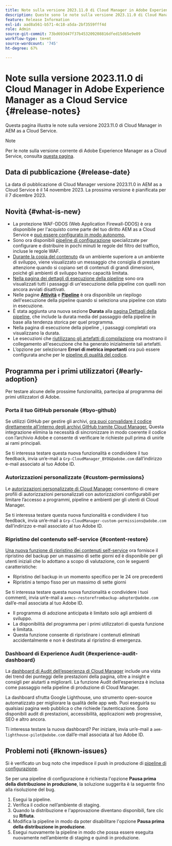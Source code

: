 ```yaml
---
title: Note sulla versione 2023.11.0 di Cloud Manager in Adobe Experience Manager as a Cloud Service
description: Queste sono le note sulla versione 2023.11.0 di Cloud Manager in AEM as a Cloud Service.
feature: Release Information
exl-id: aad8a561-b571-4c18-a5da-2bf3559fff4d
role: Admin
source-git-commit: 73bd693d47f37b453209208816dfed15d65e9e09
workflow-type: tm+mt
source-wordcount: '745'
ht-degree: 67%

---
```


# Note sulla versione 2023.11.0 di Cloud Manager in Adobe Experience Manager as a Cloud Service {#release-notes}

Questa pagina illustra le note sulla versione 2023.11.0 di Cloud Manager in AEM as a Cloud Service.

>[!NOTE]
>
>Per le note sulla versione corrente di Adobe Experience Manager as a Cloud Service, consulta [questa pagina](/help/release-notes/release-notes-cloud/release-notes-current.md).

## Data di pubblicazione {#release-date}

La data di pubblicazione di Cloud Manager versione 2023.11.0 in AEM as a Cloud Service è il 14 novembre 2023. La prossima versione è pianificata per il 7 dicembre 2023.

## Novità {#what-is-new}

* La protezione WAF-DDOS (Web Application Firewall-DDOS) è ora disponibile per l&#39;acquisto come parte del tuo diritto AEM as a Cloud Service e [può essere configurato in modo autonomo.](/help/implementing/cloud-manager/getting-access-to-aem-in-cloud/creating-production-programs.md)
* Sono ora disponibili [pipeline di configurazione](/help/implementing/cloud-manager/configuring-pipelines/introduction-ci-cd-pipelines.md) specializzate per configurare e distribuire in pochi minuti le regole del filtro del traffico, incluse le regole WAF.
* [Durante la copia del contenuto](/help/implementing/developing/tools/content-copy.md) da un ambiente superiore a un ambiente di sviluppo, viene visualizzato un messaggio che consiglia di prestare attenzione quando si copiano set di contenuti di grandi dimensioni, poiché gli ambienti di sviluppo hanno capacità limitata.
* [Nella pagina dei dettagli di esecuzione della pipeline](/help/implementing/cloud-manager/configuring-pipelines/managing-pipelines.md#view-details) sono ora visualizzati tutti i passaggi di un&#39;esecuzione della pipeline con quelli non ancora avviati disattivati.
* Nelle pagine **[Attività](/help/implementing/cloud-manager/configuring-pipelines/managing-pipelines.md#activity)** e **[Pipeline](/help/implementing/cloud-manager/configuring-pipelines/managing-pipelines.md#pipelines)** è ora disponibile un riepilogo dell&#39;esecuzione della pipeline quando si seleziona una pipeline con stato in esecuzione.
* È stata aggiunta una nuova sezione **Durata** alla [pagina Dettagli della pipeline](/help/implementing/cloud-manager/configuring-pipelines/managing-pipelines.md#view-details), che include la durata media del passaggio della pipeline in base alla tendenza storica per quel programma.
* Nella pagina di esecuzione della pipeline [,](/help/implementing/cloud-manager/configuring-pipelines/managing-pipelines.md#activity-window) i passaggi completati ora visualizzano la durata.
* Le esecuzioni che [riutilizzano gli artefatti di compilazione](/help/implementing/cloud-manager/getting-access-to-aem-in-cloud/setting-up-project.md#build-artifact-reuse) ora mostrano il collegamento all&#39;esecuzione che ha generato inizialmente tali artefatti.
* L’opzione per selezionare **Errori di metrica importanti** ora può essere configurata anche per le [pipeline di qualità del codice](/help/implementing/cloud-manager/configuring-pipelines/configuring-non-production-pipelines.md).


## Programma per i primi utilizzatori {#early-adoption}

Per testare alcune delle prossime funzionalità, partecipa al programma dei primi utilizzatori di Adobe.

### Porta il tuo GitHub personale {#byo-github}

Se utilizzi GitHub per gestire gli archivi, [ora puoi convalidare il codice direttamente all’interno degli archivi GitHub tramite Cloud Manager.](/help/implementing/cloud-manager/managing-code/private-repositories.md) Questa integrazione elimina la necessità di sincronizzare in modo coerente il codice con l’archivio Adobe e consente di verificare le richieste pull prima di unirle ai rami principali.

Se ti interessa testare questa nuova funzionalità e condividere il tuo feedback, invia un’e-mail a `Grp-CloudManager_BYOG@adobe.com` dall’indirizzo e-mail associato al tuo Adobe ID.

### Autorizzazioni personalizzate {#custom-permissions}

Le [autorizzazioni personalizzate di Cloud Manager](/help/implementing/cloud-manager/custom-permissions.md) consentono di creare profili di autorizzazioni personalizzati con autorizzazioni configurabili per limitare l’accesso a programmi, pipeline e ambienti per gli utenti di Cloud Manager.

Se ti interessa testare questa nuova funzionalità e condividere il tuo feedback, invia un’e-mail a `Grp-CloudManager-custom-permissions@adobe.com` dall’indirizzo e-mail associato al tuo Adobe ID.

### Ripristino del contenuto self-service {#content-restore}

[Una nuova funzione di ripristino dei contenuti self-service](/help/operations/restore.md) ora fornisce il ripristino del backup per un massimo di sette giorni ed è disponibile per gli utenti iniziali che lo adottano a scopo di valutazione, con le seguenti caratteristiche:

* Ripristino del backup in un momento specifico per le 24 ore precedenti
* Ripristini a tempo fisso per un massimo di sette giorni

Se ti interessa testare questa nuova funzionalità e condividere i tuoi commenti, invia un’e-mail a `aemcs-restorefrombackup-adopter@adobe.com` dall’e-mail associata al tuo Adobe ID.

* Il programma di adozione anticipata è limitato solo agli ambienti di sviluppo.
* La disponibilità del programma per i primi utilizzatori di questa funzione è limitata.
* Questa funzione consente di ripristinare i contenuti eliminati accidentalmente e non è destinata al ripristino di emergenza.

### Dashboard di Experience Audit {#experience-audit-dashboard}

La [dashboard di Audit dell’esperienza di Cloud Manager](/help/implementing/cloud-manager/experience-audit-dashboard.md) include una vista dei trend dei punteggi delle prestazioni della pagina, oltre a insight e consigli per aiutarti a migliorarli. La funzione Audit dell’esperienza è inclusa come passaggio nella pipeline di produzione di Cloud Manager.

La dashboard sfrutta Google Lighthouse, uno strumento open-source automatizzato per migliorare la qualità delle app web. Puoi eseguirla su qualsiasi pagina web pubblica o che richiede l’autenticazione. Sono disponibili audit di prestazioni, accessibilità, applicazioni web progressive, SEO e altro ancora.

Ti interessa testare la nuova dashboard? Per iniziare, invia un’e-mail a `aem-lighthouse-pilot@adobe.com` dall’e-mail associata al tuo Adobe ID.

## Problemi noti {#known-issues}

Si è verificato un bug noto che impedisce il push in produzione di [pipeline di configurazione](/help/implementing/cloud-manager/configuring-pipelines/introduction-ci-cd-pipelines.md##config-deployment-pipeline).

Se per una pipeline di configurazione è richiesta l&#39;opzione **Pausa prima della distribuzione in produzione**, la soluzione suggerita è la seguente fino alla risoluzione del bug.

1. Esegui la pipeline.
1. Verifica il codice nell’ambiente di staging.
1. Quando la distribuzione e l&#39;approvazione diventano disponibili, fare clic su **Rifiuta**.
1. Modifica la pipeline in modo da poter disabilitare l&#39;opzione **Pausa prima della distribuzione in produzione**.
1. Esegui nuovamente la pipeline in modo che possa essere eseguita nuovamente nell’ambiente di staging e quindi in produzione.
